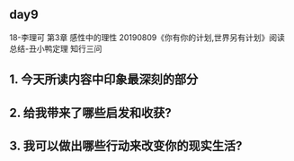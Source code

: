 ## day9

18-李理可
第3章 感性中的理性
20190809《你有你的计划,世界另有计划》阅读总结-丑小鸭定理
知行三问

## 1. 今天所读内容中印象最深刻的部分






## 2. 给我带来了哪些启发和收获?



## 3. 我可以做出哪些行动来改变你的现实生活?





